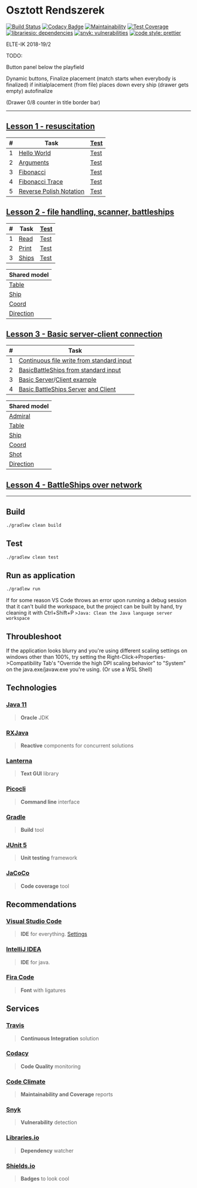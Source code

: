 # Osztott Rendszerek

[![Build Status](https://travis-ci.com/AlexAegis/elte-or.svg?branch=master)](https://travis-ci.com/AlexAegis/elte-or) [![Codacy Badge](https://api.codacy.com/project/badge/Grade/d66bb3f374ce459dad9985499eb32cc1)](https://www.codacy.com/app/AlexAegis/elte-or?utm_source=github.com&utm_medium=referral&utm_content=AlexAegis/elte-or&utm_campaign=Badge_Grade) [![Maintainability](https://api.codeclimate.com/v1/badges/c6f44ecb5a3920b431dc/maintainability)](https://codeclimate.com/github/AlexAegis/elte-or/maintainability) [![Test Coverage](https://api.codeclimate.com/v1/badges/c6f44ecb5a3920b431dc/test_coverage)](https://codeclimate.com/github/AlexAegis/elte-or/test_coverage) [![librariesio: dependencies](https://img.shields.io/librariesio/github/AlexAegis/elte-or.svg?style=popout)](https://libraries.io/github/AlexAegis/elte-or) [![snyk: vulnerabilities](https://img.shields.io/snyk/vulnerabilities/github/AlexAegis/elte-or.svg?style=popout)](https://app.snyk.io/org/alexaegis/project/2c007095-748f-4281-9ce0-655598d97fc2) [![code style: prettier](https://img.shields.io/badge/code_style-prettier-ff69b4.svg)](https://github.com/prettier/prettier)

ELTE-IK 2018-19/2

TODO:

Button panel below the playfield

Dynamic buttons, Finalize placement (match starts when everybody is finalized)
if initialplacement (from file) places down every ship (drawer gets empty) autofinalize

(Drawer 0/8 counter in title border bar)

---

## [Lesson 1 - resuscitation](./src/main/java/lesson01/)

| #   | Task                                                                           | [Test](./src/test/java/lesson01/)                               |
| --- | ------------------------------------------------------------------------------ | --------------------------------------------------------------- |
| 1   | [Hello World](./src/main/java/lesson01/HelloWorld.java)                        | [Test](https://www.youtube.com/watch?v=dQw4w9WgXcQ)             |
| 2   | [Arguments](./src/main/java/lesson01/Arguments.java)                           | [Test](./src/test/java/lesson01/ArgumentsTest.java)             |
| 3   | [Fibonacci](./src/main/java/lesson01/Fibonacci.java)                           | [Test](./src/test/java/lesson01/FibonacciTest.java)             |
| 4   | [Fibonacci Trace](./src/main/java/lesson01/FibonacciTrace.java)                | [Test](./src/test/java/lesson01/FibonacciTraceTest.java)        |
| 5   | [Reverse Polish Notation](./src/main/java/lesson01/ReversePolishNotation.java) | [Test](./src/test/java/lesson01/ReversePolishNotationTest.java) |

## [Lesson 2 - file handling, scanner, battleships](./src/main/java/lesson02/)

| #   | Task                                         | [Test](./src/test/java/lesson02/)               |
| --- | -------------------------------------------- | ----------------------------------------------- |
| 1   | [Read](./src/main/java/lesson02/Read.java)   | [Test](./src/test/java/lesson02/ReadTest.java)  |
| 2   | [Print](./src/main/java/lesson02/Print.java) | [Test](./src/test/java/lesson02/PrintTest.java) |
| 3   | [Ships](./src/main/java/lesson02/Ships.java) | [Test](./src/test/java/lesson02/ShipsTest.java) |

| Shared model                                                  |
| ------------------------------------------------------------- |
| [Table](./src/main/java/battleships/Table.java)               |
| [Ship](./src/main/java/battleships/Ship.java)                 |
| [Coord](./src/main/java/battleships/model/Coord.java)         |
| [Direction](./src/main/java/battleships/model/Direction.java) |

## [Lesson 3 - Basic server-client connection](./src/main/java/lesson03/)

| #   | Task                                                                                                                                                |
| --- | --------------------------------------------------------------------------------------------------------------------------------------------------- |
| 1   | [Continuous file write from standard input](./src/main/java/lesson03/ContinuousFileWrite.java)                                                      |
| 2   | [BasicBattleShips from standard input](./src/main/java/lesson03/BattleShipsFromStdIn.java)                                                          |
| 3   | [Basic Server](./src/main/java/lesson03/Server.java)/[Client example](./src/main/java/lesson03/Client.java)                                         |
| 4   | [Basic BattleShips Server](./src/main/java/lesson03/BasicBattleShipsServer.java) [and Client](./src/main/java/lesson03/BasicBattleShipsClient.java) |

| Shared model                                                  |
| ------------------------------------------------------------- |
| [Admiral](./src/main/java/battleships/Admiral.java)           |
| [Table](./src/main/java/battleships/Table.java)               |
| [Ship](./src/main/java/battleships/Ship.java)                 |
| [Coord](./src/main/java/battleships/model/Coord.java)         |
| [Shot](./src/main/java/battleships/model/Shot.java)           |
| [Direction](./src/main/java/battleships/model/Direction.java) |

## [Lesson 4 - BattleShips over network](./src/main/java/lesson04/)

---

## Build

```bash
./gradlew clean build
```

## Test

```bash
./gradlew clean test
```

## Run as application

```bash
./gradlew run
```

If for some reason VS Code throws an error upon running a debug session that it can't build the workspace, but the project can be built by hand, try cleaning it with Ctrl+Shift+P `>Java: Clean the Java language server workspace`

## Throubleshoot

If the application looks blurry and you're using different scaling settings on windows other than 100%, try setting the Right-Click->Properties->Compatibility Tab's "Override the high DPI scaling behavior" to "System" on the java.exe/javaw.exe you're using. (Or use a WSL Shell)

## Technologies

### [Java 11](https://www.oracle.com/technetwork/java/javase/downloads/jdk11-downloads-5066655.html)

> **Oracle** JDK

### [RXJava](https://github.com/ReactiveX/RxJava)

> **Reactive** components for concurrent solutions

### [Lanterna](https://github.com/mabe02/lanterna)

> **Text GUI** library

### [Picocli](https://picocli.info/)

> **Command line** interface

### [Gradle](https://gradle.org/)

> **Build** tool

### [JUnit 5](https://junit.org/junit5/)

> **Unit testing** framework

### [JaCoCo](https://www.eclemma.org/jacoco/)

> **Code coverage** tool

## Recommendations

### [Visual Studio Code](https://code.visualstudio.com/)

> **IDE** for everything. [Settings](./.vscode/)

### [IntelliJ IDEA](https://www.jetbrains.com/idea/)

> **IDE** for java.

### [Fira Code](https://github.com/tonsky/FiraCode)

> **Font** with ligatures

## Services

### [Travis](https://travis-ci.com/)

> **Continuous Integration** solution

### [Codacy](https://codacy.com/)

> **Code Quality** monitoring

### [Code Climate](https://codeclimate.com/)

> **Maintainability and Coverage** reports

### [Snyk](https://snyk.io/)

> **Vulnerability** detection

### [Libraries.io](https://libraries.io/)

> **Dependency** watcher

### [Shields.io](https://shields.io/#/)

> **Badges** to look cool
